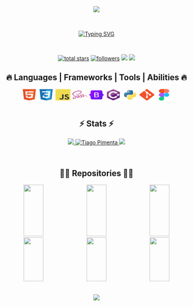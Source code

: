 <p align="center">
<img src="https://capsule-render.vercel.app/api?type=waving&align=center&height=180&text=Welcome%20to%20my%20Github!&fontSize=60&&descAlignY=20&fontColor=fff&animation=twinkling&color=0:9e3295,40:0b5394,55:0b5394,75:3b00f8,96:3b00f8)" />

  </p>
<br>
<p align="center">
<a href="https://git.io/typing-svg"><img src="https://readme-typing-svg.demolab.com?font=Saira&weight=600&size=26&pause=1000&color=518AF7&center=true&vCenter=true&random=false&width=540&height=30&lines=+Hello+my+name+is+Tiago+Pimenta;Front-End+developer+and+UI%2FUX+Designer" alt="Typing SVG" /></a>
</p>
<br>
<p align="center">
  <a href="https://github.com/Tipimenta?tab=repositories&sort=stargazers">
    <img alt="total stars" title="Total stars on GitHub" src="https://custom-icon-badges.demolab.com/github/stars/Tipimenta?color=55960c&style=for-the-badge&labelColor=488207&logo=star"/></a>
  <a href="https://github.com/DenverCoder1?tab=followers">
    <img alt="followers" title="Follow me on Github" src="https://custom-icon-badges.demolab.com/github/followers/Tipimenta?color=236ad3&labelColor=1155ba&style=for-the-badge&logo=person-add&label=Follow&logoColor=white"/></a>
  <a href = "mailto:tiagopimenta.ata@gmail.com"><img src="https://img.shields.io/badge/-Gmail-CC0000?style=for-the-badge&logo=gmail&logoColor=white" target="_blank"></a>
  <a href="https://www.linkedin.com/in/tiago-o-pimenta" target="_blank"><img src="https://img.shields.io/badge/-LinkedIn-230088?style=for-the-badge&logo=linkedin&logoColor=white" target="_blank"></a> 
</div>  

<h2 align="center">🔥 Languages | Frameworks | Tools | Abilities 🔥</h2>
<div style="display: inline_block" align="center">
  <img align="center" alt="pimenta-html" height="30" width="40" src="https://raw.githubusercontent.com/devicons/devicon/master/icons/html5/html5-original.svg">
  <img align="center" alt="pimenta-CSS" height="30" width="40" src="https://raw.githubusercontent.com/devicons/devicon/master/icons/css3/css3-original.svg">
  <img align="center" alt="pimenta-Javascript" height="30" width="40" src="https://raw.githubusercontent.com/devicons/devicon/master/icons/javascript/javascript-original.svg">  
  <img align="center" alt="pimenta-Sass" height="30" width="40" src="https://raw.githubusercontent.com/devicons/devicon/master/icons/sass/sass-original.svg">  
  <img align="center" alt="pimenta-Bootstrap" height="30" width="40" src="https://raw.githubusercontent.com/devicons/devicon/master/icons/bootstrap/bootstrap-original.svg" />
  <img align="center" alt="pimenta-Csharp" height="30" width="40" src="https://raw.githubusercontent.com/devicons/devicon/master/icons/csharp/csharp-original.svg" />
  <img align="center" alt="pimenta-Python" height="30" width="40" src="https://raw.githubusercontent.com/devicons/devicon/master/icons/python/python-original.svg" />
  <img align="center" alt="pimenta-git" height="30" width="40" src="https://raw.githubusercontent.com/devicons/devicon/master/icons/git/git-original.svg" />
  <img align="center" alt="pimenta-figma" height="30" width="40" src="https://raw.githubusercontent.com/devicons/devicon/master/icons/figma/figma-original.svg" />
  </div>

<br>
<h2 align="center">⚡ Stats ⚡</h2>
<p align=center>
      <a href="https://github.com/tipimenta/github-readme-stats">
      <img  width=33% src="https://github-readme-stats.vercel.app/api?username=tipimenta&show_icons=true&theme=ambient_gradient&border_color=61dafb&hide_border=false" />
    </a>
     <a href="https://github.com/denvercoder1/github-readme-stats">
      <img width=35% src="https://streak-stats.demolab.com/?user=tipimenta&theme=ambient_gradient&border=61dafb&hide_border=false" alt="Tiago Pimenta" />
    </a>
    <a href="https://github.com/tipimenta/github-readme-stats">
      <img width=25.2% src="https://github-readme-stats.vercel.app/api/top-langs/?username=tipimenta&theme=ambient_gradient&border=61dafb&hide_border=false&text_color=&langs_count=5&layout=compact&border_color=61dafb&hide_border=false&size_weight=0.5&count_weight=0.5" />
    </a>
  <br>
</p>
<br>
<h2 align="center">👨‍💻 Repositories 👨‍💻</h2>
<div width="100%" align="center">
  <a href="https://github.com/Tipimenta/mp-landing-page-meow-cafe" title="Meow Cafe"><img width=32% height="135px" src="https://github-readme-stats.vercel.app/api/pin/?username=tipimenta&repo=mp-landing-page-meow-cafe&theme=ambient_gradient&border_color=61dafb&border_radius=10"></a>
  <a href="https://github.com/Tipimenta/banco-digital-com-java-e-poo" title="Banco Digital"><img width=32% height="135px" src="https://github-readme-stats.vercel.app/api/pin/?username=tipimenta&repo=banco-digital-com-java-e-poo&theme=ambient_gradient&border_color=61dafb&border_radius=10&"></a>
  <a href="https://github.com/Tipimenta/Rocketseat-DevLinks" title="DevLinks"><img width=32% height="135px" src="https://github-readme-stats.vercel.app/api/pin/?username=tipimenta&repo=Rocketseat-DevLinks&theme=ambient_gradient&border_color=61dafb&border_radius=10"></a>
</div>
<div width="100%" align="center">
  <a href="https://github.com/Tipimenta/Introducao-a-Ciencia-da-Computacao-com-Python-Parte-1" title="Introducao-a-Ciencia-da-Computacao-com-Python"><img width=32% height="115" src="https://github-readme-stats.vercel.app/api/pin/?username=tipimenta&repo=Introducao-a-Ciencia-da-Computacao-com-Python-Parte-1&theme=ambient_gradient&border_color=61dafb&border_radius=10"></a>
  <a href="https://github.com/Tipimenta/FreeCodeCamp" title="FreeCodeCamp"><img width=32% height="115" src="https://github-readme-stats.vercel.app/api/pin/?username=Tipimenta&repo=FreeCodeCamp&theme=ambient_gradient&border_color=61dafb&border_radius=10"></a>
  <a href="https://github.com/Tipimenta/Startse-Tech-Academy" title="Startse-Tech-Academy"><img width=32% height="115" src="https://github-readme-stats.vercel.app/api/pin/?username=tipimenta&repo=Startse-Tech-Academy&theme=ambient_gradient&border_color=61dafb&border_radius=10"></a>
</div>

<br>
<p align="center">
<img src="https://capsule-render.vercel.app/api?type=waving&height=140&fontSize=50&fontColor=fff&animation=twinkling&section=footer&color=100:9e3295,55:0b5394,25:3b00f8,0:3b00f8)" /> 
</p>
 

